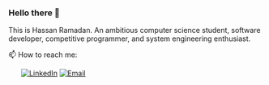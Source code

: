 ### Hello there 👋

This is Hassan Ramadan. An ambitious computer science student, software developer, competitive programmer, and system engineering enthusiast.

📫 How to reach me: 

&ensp;&ensp;&ensp; [![LinkedIn](https://img.shields.io/badge/-LinkedIn-f1c40f?style=flat-square&logo=LinkedIn&logoColor=fff)](https://www.linkedin.com/in/Hassan-Ramadan/) [![Email](https://img.shields.io/badge/-Gmail-f1c40f?style=flat-square&logo=Gmail&logoColor=fff)](mailto:HassanRamadanEbrahim@gmail.com)
